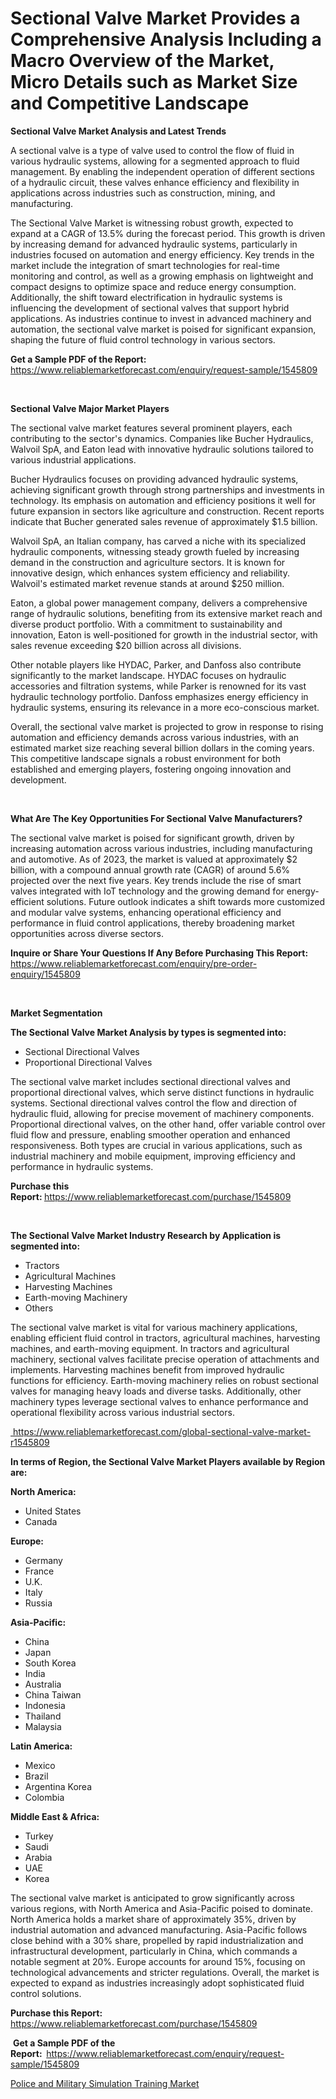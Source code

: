 <p><h1>Sectional Valve Market Provides a Comprehensive Analysis Including a Macro Overview of the Market, Micro Details such as Market Size and Competitive Landscape</h1></p><p><strong>Sectional Valve Market Analysis and Latest Trends</strong></p>
<p><p>A sectional valve is a type of valve used to control the flow of fluid in various hydraulic systems, allowing for a segmented approach to fluid management. By enabling the independent operation of different sections of a hydraulic circuit, these valves enhance efficiency and flexibility in applications across industries such as construction, mining, and manufacturing. </p><p>The Sectional Valve Market is witnessing robust growth, expected to expand at a CAGR of 13.5% during the forecast period. This growth is driven by increasing demand for advanced hydraulic systems, particularly in industries focused on automation and energy efficiency. Key trends in the market include the integration of smart technologies for real-time monitoring and control, as well as a growing emphasis on lightweight and compact designs to optimize space and reduce energy consumption. Additionally, the shift toward electrification in hydraulic systems is influencing the development of sectional valves that support hybrid applications. As industries continue to invest in advanced machinery and automation, the sectional valve market is poised for significant expansion, shaping the future of fluid control technology in various sectors.</p></p>
<p><strong>Get a Sample PDF of the Report:&nbsp;</strong> <a href="https://www.reliablemarketforecast.com/enquiry/request-sample/1545809?utm_campaign=2193&utm_medium=2&utm_source=Github&utm_content=ia&utm_term=17022025&utm_id=sectional-valve">https://www.reliablemarketforecast.com/enquiry/request-sample/1545809</a></p>
<p>&nbsp;</p>
<p><strong>Sectional Valve Major Market Players</strong></p>
<p><p>The sectional valve market features several prominent players, each contributing to the sector's dynamics. Companies like Bucher Hydraulics, Walvoil SpA, and Eaton lead with innovative hydraulic solutions tailored to various industrial applications.</p><p>Bucher Hydraulics focuses on providing advanced hydraulic systems, achieving significant growth through strong partnerships and investments in technology. Its emphasis on automation and efficiency positions it well for future expansion in sectors like agriculture and construction. Recent reports indicate that Bucher generated sales revenue of approximately $1.5 billion.</p><p>Walvoil SpA, an Italian company, has carved a niche with its specialized hydraulic components, witnessing steady growth fueled by increasing demand in the construction and agriculture sectors. It is known for innovative design, which enhances system efficiency and reliability. Walvoil's estimated market revenue stands at around $250 million.</p><p>Eaton, a global power management company, delivers a comprehensive range of hydraulic solutions, benefiting from its extensive market reach and diverse product portfolio. With a commitment to sustainability and innovation, Eaton is well-positioned for growth in the industrial sector, with sales revenue exceeding $20 billion across all divisions.</p><p>Other notable players like HYDAC, Parker, and Danfoss also contribute significantly to the market landscape. HYDAC focuses on hydraulic accessories and filtration systems, while Parker is renowned for its vast hydraulic technology portfolio. Danfoss emphasizes energy efficiency in hydraulic systems, ensuring its relevance in a more eco-conscious market.</p><p>Overall, the sectional valve market is projected to grow in response to rising automation and efficiency demands across various industries, with an estimated market size reaching several billion dollars in the coming years. This competitive landscape signals a robust environment for both established and emerging players, fostering ongoing innovation and development.</p></p>
<p>&nbsp;</p>
<p><strong>What Are The Key Opportunities For Sectional Valve Manufacturers?</strong></p>
<p><p>The sectional valve market is poised for significant growth, driven by increasing automation across various industries, including manufacturing and automotive. As of 2023, the market is valued at approximately $2 billion, with a compound annual growth rate (CAGR) of around 5.6% projected over the next five years. Key trends include the rise of smart valves integrated with IoT technology and the growing demand for energy-efficient solutions. Future outlook indicates a shift towards more customized and modular valve systems, enhancing operational efficiency and performance in fluid control applications, thereby broadening market opportunities across diverse sectors.</p></p>
<p><strong>Inquire or Share Your Questions If Any Before Purchasing This Report:</strong> <a href="https://www.reliablemarketforecast.com/enquiry/pre-order-enquiry/1545809?utm_campaign=2193&utm_medium=2&utm_source=Github&utm_content=ia&utm_term=17022025&utm_id=sectional-valve">https://www.reliablemarketforecast.com/enquiry/pre-order-enquiry/1545809</a></p>
<p>&nbsp;</p>
<p><strong>Market Segmentation</strong></p>
<p><strong>The Sectional Valve Market Analysis by types is segmented into:</strong></p>
<p><ul><li>Sectional Directional Valves</li><li>Proportional Directional Valves</li></ul></p>
<p><p>The sectional valve market includes sectional directional valves and proportional directional valves, which serve distinct functions in hydraulic systems. Sectional directional valves control the flow and direction of hydraulic fluid, allowing for precise movement of machinery components. Proportional directional valves, on the other hand, offer variable control over fluid flow and pressure, enabling smoother operation and enhanced responsiveness. Both types are crucial in various applications, such as industrial machinery and mobile equipment, improving efficiency and performance in hydraulic systems.</p></p>
<p><strong>Purchase this Report:&nbsp;</strong><a href="https://www.reliablemarketforecast.com/purchase/1545809?utm_campaign=2193&utm_medium=2&utm_source=Github&utm_content=ia&utm_term=17022025&utm_id=sectional-valve">https://www.reliablemarketforecast.com/purchase/1545809</a></p>
<p>&nbsp;</p>
<p><strong>The Sectional Valve Market Industry Research by Application is segmented into:</strong></p>
<p><ul><li>Tractors</li><li>Agricultural Machines</li><li>Harvesting Machines</li><li>Earth-moving Machinery</li><li>Others</li></ul></p>
<p><p>The sectional valve market is vital for various machinery applications, enabling efficient fluid control in tractors, agricultural machines, harvesting machines, and earth-moving equipment. In tractors and agricultural machinery, sectional valves facilitate precise operation of attachments and implements. Harvesting machines benefit from improved hydraulic functions for efficiency. Earth-moving machinery relies on robust sectional valves for managing heavy loads and diverse tasks. Additionally, other machinery types leverage sectional valves to enhance performance and operational flexibility across various industrial sectors.</p></p>
<p><a href="https://www.reliablemarketforecast.com/global-sectional-valve-market-r1545809?utm_campaign=2193&utm_medium=2&utm_source=Github&utm_content=ia&utm_term=17022025&utm_id=sectional-valve">&nbsp;https://www.reliablemarketforecast.com/global-sectional-valve-market-r1545809</a></p>
<p><strong>In terms of Region, the Sectional Valve Market Players available by Region are:</strong></p>
<p>
    <p> <strong> North America: </strong>
        <ul>
            <li>United States</li>
            <li>Canada</li>
        </ul>
        </p> 
    <p> <strong> Europe: </strong>
        <ul>
            <li>Germany</li>
            <li>France</li>
            <li>U.K.</li>
            <li>Italy</li>
            <li>Russia</li>
        </ul>
        </p> 
    <p> <strong> Asia-Pacific: </strong>
        <ul>
            <li>China</li>
            <li>Japan</li>
            <li>South Korea</li>
            <li>India</li>
            <li>Australia</li>
            <li>China Taiwan</li>
            <li>Indonesia</li>
            <li>Thailand</li>
            <li>Malaysia</li>
        </ul>
        </p> 
    <p> <strong> Latin America: </strong>
        <ul>
            <li>Mexico</li>
            <li>Brazil</li>
            <li>Argentina Korea</li>
            <li>Colombia</li>
        </ul>
        </p> 
    <p> <strong> Middle East & Africa: </strong>
        <ul>
            <li>Turkey</li>
            <li>Saudi</li>
            <li>Arabia</li>
            <li>UAE</li>
            <li>Korea</li>
        </ul>
    </p>
    </p>
<p><p>The sectional valve market is anticipated to grow significantly across various regions, with North America and Asia-Pacific poised to dominate. North America holds a market share of approximately 35%, driven by industrial automation and advanced manufacturing. Asia-Pacific follows close behind with a 30% share, propelled by rapid industrialization and infrastructural development, particularly in China, which commands a notable segment at 20%. Europe accounts for around 15%, focusing on technological advancements and stricter regulations. Overall, the market is expected to expand as industries increasingly adopt sophisticated fluid control solutions.</p></p>
<p><strong>Purchase this Report: </strong><a href="https://www.reliablemarketforecast.com/purchase/1545809?utm_campaign=2193&utm_medium=2&utm_source=Github&utm_content=ia&utm_term=17022025&utm_id=sectional-valve">https://www.reliablemarketforecast.com/purchase/1545809</a></p>
<p>&nbsp;<strong>Get a Sample PDF of the Report:&nbsp;&nbsp;</strong><a href="https://www.reliablemarketforecast.com/enquiry/request-sample/1545809?utm_campaign=2193&utm_medium=2&utm_source=Github&utm_content=ia&utm_term=17022025&utm_id=sectional-valve">https://www.reliablemarketforecast.com/enquiry/request-sample/1545809</a></p>
<p><strong></strong></p>
<p><p><a href="https://github.com/JubayerMia832/Market-Research-Report-List-1/blob/main/police-and-military-simulation-training-market.md?utm_campaign=2193&utm_medium=2&utm_source=Github&utm_content=ia&utm_term=17022025&utm_id=sectional-valve">Police and Military Simulation Training Market</a></p></p>